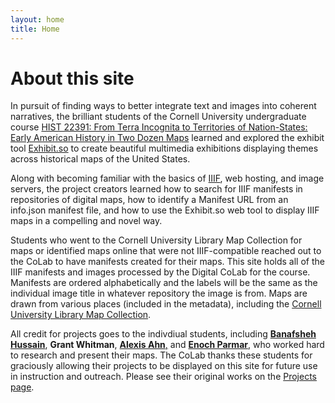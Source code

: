 ```yaml
---
layout: home
title: Home
---
```

<div class="introduction">
  <h1>About this site</h1>
  <p>
In pursuit of finding ways to better integrate text and images into coherent narratives, the brilliant students of the Cornell University undergraduate course <a href="https://classes.cornell.edu/browse/roster/FA24/class/HIST/2391">HIST 22391: From Terra Incognita to Territories of Nation-States: Early American History in Two Dozen Maps</a> learned and explored the exhibit tool <a href="https://www.exhibit.so">Exhibit.so</a> to create beautiful multimedia exhibitions displaying themes across historical maps of the United States.
  </p>
  <p>
Along with becoming familiar with the basics of <a href="https://iiif.io">IIIF</a>, web hosting, and image servers, the project creators learned how to search for IIIF manifests in repositories of digital maps, how to identify a Manifest URL from an info.json manifest file, and how to use the Exhibit.so web tool to display IIIF maps in a compelling and novel way.
  </p>
  <p>
Students who went to the Cornell University Library Map Collection for maps or identified maps online that were not IIIF-compatible reached out to the CoLab to have manifests created for their maps. This site holds all of the IIIF manifests and images processed by the Digital CoLab for the course. Manifests are ordered alphabetically and the labels will be the same as the individual image title in whatever repository the image is from. Maps are drawn from various places (included in the metadata), including the <a href="https://olinuris.library.cornell.edu/map-collection">Cornell University Library Map Collection</a>.
  </p>
  <p>
    
All credit for projects goes to the indivdiual students, including <a href="https://as.cornell.edu/banafsheh-hussain">**Banafsheh Hussain**</a>, **Grant Whitman**, <a href="https://www.google.com/url?sa=t&source=web&rct=j&opi=89978449&url=https://www.linkedin.com/in/alexis-ahn&ved=2ahUKEwifxJv43qyLAxUuhIkEHe6lFYsQFnoECBQQAQ&usg=AOvVaw14Km9Miwv4oRaZih6ynfNx">**Alexis Ahn**,</a> and <a href="https://www.linkedin.com/in/enochparmar">**Enoch Parmar**</a>, who worked hard to research and present their maps. The CoLab thanks these students for graciously allowing their projects to be displayed on this site for future use in instruction and outreach. Please see their original works on the <a href="https://cornell-colab.github.io/hist2391/projects/">Projects page</a>.

  </p>
  
</div>

